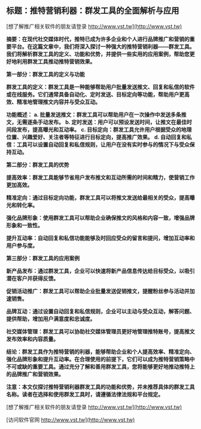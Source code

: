 ## **标题：推特营销利器：群发工具的全面解析与应用**

[想了解推广相关软件的朋友请登录 http://www.vst.tw](http://www.vst.tw)

**摘要：在现代社交媒体时代，推特已成为许多企业和个人进行品牌推广和营销的重要平台。在这篇文章中，我们将深入探讨一种强大的推特营销利器——群发工具。我们将解析群发工具的定义、功能和优势，并提供一些实用的应用案例，帮助您更好地利用群发工具推动推特营销效果。**

**第一部分：群发工具的定义与功能**

**群发工具的定义：群发工具是一种能够帮助用户批量发送推文、回复和私信的软件或在线服务。它们通常具备自动化、定时发送、目标定向等功能，帮助用户更高效、精准地管理推文内容并与受众互动。**

**功能概述：**
**a. 批量发送推文：群发工具可以帮助用户在一次操作中发送多条推文，无需逐条手动发布。**
**b. 定时发送：用户可以预设发送时间，让推文在最佳时间段发布，提高曝光和互动率。**
**c. 目标定向：群发工具允许用户根据受众的地理位置、兴趣爱好、关注者等特征进行目标定向，提高推广效果。**
**d. 自动回复和私信：工具可以设置自动回复和私信规则，让用户在没有实时参与的情况下与受众保持互动。**

**第二部分：群发工具的优势**

**提高效率：群发工具能够节省用户发布推文和互动所需的时间和精力，使营销工作更加高效。**

**精准定向：通过目标定向功能，群发工具可以将推文发送给最相关的受众，提高曝光和转化率。**

**强化品牌形象：使用群发工具可以帮助企业确保推文的风格和内容一致，增强品牌形象和一致性。**

**提升互动率：自动回复和私信功能能够及时回应受众的留言和提问，增加互动率和用户参与度。**

**第三部分：群发工具的应用案例**

**新产品发布：通过群发工具，企业可以快速将新产品信息传达给目标受众，以吸引潜在客户并获得反馈。**

**促销活动推广：群发工具可以帮助企业批量发送促销推文，提醒粉丝参与活动并加速销售。**

**品牌互动：通过设置自动回复和私信规则，企业可以主动与受众互动，解答问题、提供帮助，增加用户满意度和忠诚度。**

**社交媒体管理：群发工具可以协助社交媒体管理员更好地管理推特账号，提高推文发布效率和内容质量。**

**结论：群发工具作为推特营销的利器，能够帮助企业和个人提高效率、精准定向、强化品牌形象和提升互动率。在合理使用的前提下，它们可以成为推特营销策略中不可或缺的重要工具。通过充分了解和善用群发工具，您将能够更好地推动推特上的品牌推广和营销效果。**

**注意：本文仅探讨推特营销利器群发工具的功能和优势，并未推荐具体的群发工具名称。读者在选择和使用群发工具时，请遵循法律法规和平台规定。**

[想了解推广相关软件的朋友请登录 http://www.vst.tw](http://www.vst.tw)


[访问软件官网 http://www.vst.tw](http://www.vst.tw)
